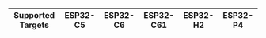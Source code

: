 | Supported Targets | ESP32-C5 | ESP32-C6 | ESP32-C61 | ESP32-H2 | ESP32-P4 |
| ----------------- | -------- | -------- | --------- | -------- | -------- |
